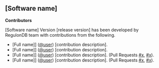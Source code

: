 ## [Software name]

__Contributors__

[Software name] Version [release version] has been developed by RegulonDB team with contributions from the following.

- [Full name]] ([@user]()) [contribution description].
- [Full name]] ([@user]()) [contribution description].
- [Full name]] ([@user]()) [contribution description]. (Pull Requests [#x](), [#x]()).
- [Full name]] ([@user]()) [contribution description]. (Pull Requests [#x](), [#x]()).
